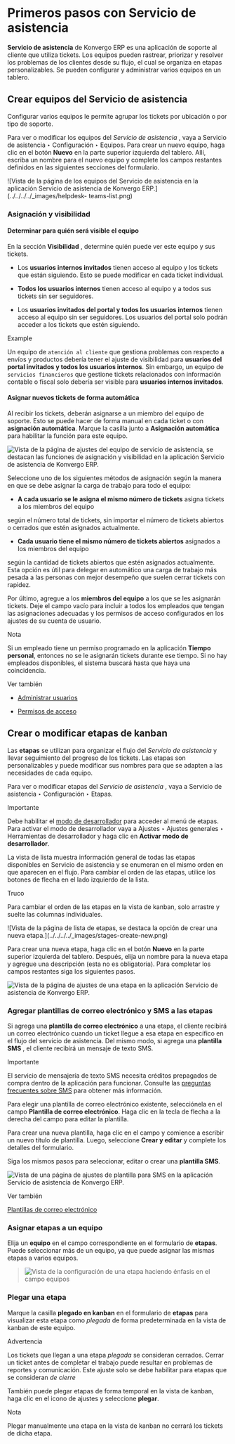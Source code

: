 # Primeros pasos con Servicio de asistencia

**Servicio de asistencia** de Konvergo ERP es una aplicación de soporte al cliente que
utiliza tickets. Los equipos pueden rastrear, priorizar y resolver los
problemas de los clientes desde su flujo, el cual se organiza en etapas
personalizables. Se pueden configurar y administrar varios equipos en un
tablero.

## Crear equipos del Servicio de asistencia

Configurar varios equipos le permite agrupar los tickets por ubicación o por
tipo de soporte.

Para ver o modificar los equipos del _Servicio de asistencia_ , vaya a
Servicio de asistencia ‣ Configuración ‣ Equipos. Para crear un nuevo equipo,
haga clic en el botón **Nuevo** en la parte superior izquierda del tablero.
Allí, escriba un nombre para el nuevo equipo y complete los campos restantes
definidos en las siguientes secciones del formulario.

![Vista de la página de los equipos del Servicio de asistencia en la
aplicación Servicio de asistencia de Konvergo ERP.](../../../../_images/helpdesk-
teams-list.png)

### Asignación y visibilidad

#### Determinar para quién será visible el equipo

En la sección **Visibilidad** , determine quién puede ver este equipo y sus
tickets.

  * Los **usuarios internos invitados** tienen acceso al equipo y los tickets que están siguiendo. Esto se puede modificar en cada ticket individual.

  * **Todos los usuarios internos** tienen acceso al equipo y a todos sus tickets sin ser seguidores.

  * Los **usuarios invitados del portal y todos los usuarios internos** tienen acceso al equipo sin ser seguidores. Los usuarios del portal solo podrán acceder a los tickets que estén siguiendo.

<div class="alert alert-success">
<p class="alert-title">
Example</p><p>Un equipo de <code>atención al cliente</code> que gestiona problemas con respecto a envíos y productos debería tener el ajuste de visibilidad para <b>usuarios del portal invitados y todos los usuarios internos</b>. Sin embargo, un equipo de <code>servicios financieros</code> que gestione tickets relacionados con información contable o fiscal solo debería ser visible para <b>usuarios internos invitados</b>.</p>
</div>

#### Asignar nuevos tickets de forma automática

Al recibir los tickets, deberán asignarse a un miembro del equipo de soporte.
Esto se puede hacer de forma manual en cada ticket o con **asignación
automática**. Marque la casilla junto a **Asignación automática** para
habilitar la función para este equipo.

![Vista de la página de ajustes del equipo de servicio de asistencia, se
destacan las funciones de asignación y visibilidad  en la aplicación Servicio
de asistencia de Konvergo ERP.](../../../../_images/assignment-visibility.png)

Seleccione uno de los siguientes métodos de asignación según la manera en que
se debe asignar la carga de trabajo para todo el equipo:

  * **A cada usuario se le asigna el mismo número de tickets** asigna tickets a los miembros del equipo
    

según el número total de tickets, sin importar el número de tickets abiertos o
cerrados que estén asignados actualmente.

  * **Cada usuario tiene el mismo número de tickets abiertos** asignados a los miembros del equipo
    

según la cantidad de tickets abiertos que estén asignados actualmente. Esta
opción es útil para delegar en automático una carga de trabajo más pesada a
las personas con mejor desempeño que suelen cerrar tickets con rapidez.

Por último, agregue a los **miembros del equipo** a los que se les asignarán
tickets. Deje el campo vacío para incluir a todos los empleados que tengan las
asignaciones adecuadas y los permisos de acceso configurados en los ajustes de
su cuenta de usuario.

<div class="alert alert-primary">
<p class="alert-title">
Nota</p><p>Si un empleado tiene un permiso programado en la aplicación <b>Tiempo personal</b>, entonces no se le asignarán tickets durante ese tiempo. Si no hay empleados disponibles, el sistema buscará hasta que haya una coincidencia.</p>
</div> <div class="alert alert-secondary">
<p class="alert-title">
Ver también</p><ul>
<li><p><a href="../../../general/users#users-add-individual"><span class="std std-ref">Administrar usuarios</span></a></p></li>
<li><p><a href="../../../general/users/access_rights">Permisos de acceso</a></p></li>
</ul>
</div>

## Crear o modificar etapas de kanban

Las **etapas** se utilizan para organizar el flujo del _Servicio de
asistencia_ y llevar seguimiento del progreso de los tickets. Las etapas son
personalizables y puede modificar sus nombres para que se adapten a las
necesidades de cada equipo.

Para ver o modificar etapas del _Servicio de asistencia_ , vaya a Servicio de
asistencia ‣ Configuración ‣ Etapas.

<div class="alert alert-warning">
<p class="alert-title">
Importante</p><p>Debe habilitar el <a href="../../../general/developer_mode#developer-mode"><span class="std std-ref">modo de desarrollador</span></a> para acceder al menú de etapas. Para activar el modo de desarrollador vaya a Ajustes ‣ Ajustes generales ‣ Herramientas de desarrollador y haga clic en <b>Activar modo de desarrollador</b>.</p>
</div>

La vista de lista muestra información general de todas las etapas disponibles
en Servicio de asistencia y se enumeran en el mismo orden en que aparecen en
el flujo. Para cambiar el orden de las etapas, utilice los botones de flecha
en el lado izquierdo de la lista.

<div class="alert alert-info">
<p class="alert-title">
Truco</p><p>Para cambiar el orden de las etapas en la vista de kanban, solo arrastre y suelte las columnas individuales.</p>
</div> ![Vista de la página de lista de etapas, se destaca la
opción de crear una nueva etapa.](../../../../_images/stages-create-new.png)

Para crear una nueva etapa, haga clic en el botón **Nuevo** en la parte
superior izquierda del tablero. Después, elija un nombre para la nueva etapa y
agregue una descripción (esta no es obligatoria). Para completar los campos
restantes siga los siguientes pasos.

![Vista de la página de ajustes de una etapa en la aplicación Servicio de
asistencia de Konvergo ERP.](../../../../_images/stage-settings.png)

### Agregar plantillas de correo electrónico y SMS a las etapas

Si agrega una **plantilla de correo electrónico** a una etapa, el cliente
recibirá un correo electrónico cuando un ticket llegue a esa etapa en
específico en el flujo del servicio de asistencia. Del mismo modo, si agrega
una **plantilla SMS** , el cliente recibirá un mensaje de texto SMS.

<div class="alert alert-warning">
<p class="alert-title">
Importante</p><p>El servicio de mensajería de texto SMS necesita créditos prepagados de compra dentro de la aplicación para funcionar. Consulte las <a href="https://iap-services.odoo.com/iap/sms/pricing">preguntas frecuentes sobre SMS</a> para obtener más información.</p>
</div>

Para elegir una plantilla de correo electrónico existente, selecciónela en el
campo **Plantilla de correo electrónico**. Haga clic en la tecla de flecha a
la derecha del campo para editar la plantilla.

Para crear una nueva plantilla, haga clic en el campo y comience a escribir un
nuevo título de plantilla. Luego, seleccione **Crear y editar** y complete los
detalles del formulario.

Siga los mismos pasos para seleccionar, editar o crear una **plantilla SMS**.

![Vista de una página de ajustes de plantilla para SMS en la aplicación
Servicio de asistencia de Konvergo ERP.](../../../../_images/sms-template1.png)
<div class="alert alert-secondary">
<p class="alert-title">
Ver también</p><p><a href="../../../general/companies/email_template">Plantillas de correo electrónico</a></p>
</div>

### Asignar etapas a un equipo

Elija un **equipo** en el campo correspondiente en el formulario de
**etapas**. Puede seleccionar más de un equipo, ya que puede asignar las
mismas etapas a varios equipos.

> ![Vista de la configuración de una etapa haciendo énfasis en el campo
> equipos  ](../../../../_images/stages-settings-sharing.png)

### Plegar una etapa

Marque la casilla **plegado en kanban** en el formulario de **etapas** para
visualizar esta etapa como _plegada_ de forma predeterminada en la vista de
kanban de este equipo.

<div class="alert alert-warning">
<p class="alert-title">
Advertencia</p><p>Los tickets que llegan a una etapa <em>plegada</em> se consideran cerrados. Cerrar un ticket antes de completar el trabajo puede resultar en problemas de reportes y comunicación. Este ajuste solo se debe habilitar para etapas que se consideran <em>de cierre</em></p>
</div>

También puede plegar etapas de forma temporal en la vista de kanban, haga clic
en el icono de ajustes y seleccione **plegar**.

<div class="alert alert-primary">
<p class="alert-title">
Nota</p><p>Plegar manualmente una etapa en la vista de kanban no cerrará los tickets de dicha etapa.</p>
</div>

